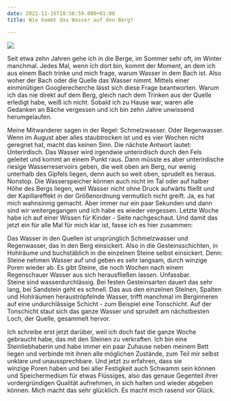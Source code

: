 ```yaml
---
date: 2022-11-16T18:56:59.000+01:00
title: Wie kommt das Wasser auf den Berg?

---
```

![](/uploads/blauberge-2.jpg)

Seit etwa zehn Jahren gehe ich in die Berge, im Sommer sehr oft, im Winter manchmal. Jedes Mal, wenn ich dort bin, kommt der Moment, an dem ich aus einem Bach trinke und mich frage, warum Wasser in dem Bach ist. Also woher der Bach oder die Quelle das Wasser nimmt. Mittels einer einminütigen Googlerecherche lässt sich diese Frage beantworten. Warum ich das nie direkt auf dem Berg, gleich nach dem Trinken aus der Quelle erledigt habe, weiß ich nicht. Sobald ich zu Hause war, waren alle Gedanken an Bäche vergessen und ich bin zehn Jahre unwissend herumgelaufen.

Meine Mitwanderer sagen in der Regel: Schmelzwasser. Oder Regenwasser. Wenn im August aber alles staubtrocken ist und es vier Wochen nicht geregnet hat, macht das keinen Sinn. Die nächste Antwort lautet: Unterirdisch. Das Wasser wird irgendwie unterirdisch durch den Fels geleitet und kommt an einem Punkt raus. Dann müsste es aber unterirdische riesige Wasserreservoirs geben, die weit oben am Berg, nur wenig unterhalb des Gipfels liegen, denn auch so weit oben, sprudelt es heraus. Nonstop. Die Wasserspeicher können auch nicht im Tal oder auf halber Höhe des Bergs liegen, weil Wasser nicht ohne Druck aufwärts fließt und der Kapillareffekt in der Größenordnung vermutlich nicht greift. Ja, es hat mich wahnsinnig gemacht. Aber immer nur ein paar Sekunden und dann sind wir weitergegangen und ich habe es wieder vergessen. Letzte Woche habe ich auf einer Wissen für Kinder - Seite nachgeschaut. Und damit das jetzt ein für alle Mal für mich klar ist, fasse ich es hier zusammen:

Das Wasser in den Quellen ist ursprünglich Schmelzwasser und Regenwasser, das in den Berg einsickert. Also in die Gesteinsschichten, in Hohlräume und buchstäblich in die einzelnen Steine selbst einsickert. Denn: Steine nehmen Wasser auf und geben es sehr langsam, durch winzige Poren wieder ab. Es gibt Steine, die noch Wochen nach einem Regenschauer Wasser aus sich herausfließen lassen. Unfassbar.  
Steine sind wasserdurchlässig. Bei festen Gesteinsarten dauert das sehr lang, bei Sandstein geht es schnell. Das aus den einzelnen Steinen, Spalten und Hohlräumen herauströpfelnde Wasser, trifft manchmal im Berginneren auf eine undurchlässige Schicht - zum Beispiel eine Tonschicht. Auf der Tonschicht staut sich das ganze Wasser und sprudelt am nächstbesten Loch, der Quelle, gesammelt hervor.

Ich schreibe erst jetzt darüber, weil ich doch fast die ganze Woche gebraucht habe, das mit den Steinen zu verkraften. Ich bin eine Steinliebhaberin und habe immer ein paar Zuhause neben meinem Bett liegen und verbinde mit ihnen alle möglichen Zustände, zum Teil mir selbst unklare und unaussprechbare. Und jetzt zu erfahren, dass sie   
winzige Poren haben und bei aller Festigkeit auch Schwamm sein können und Speichermedium für etwas Flüssiges, also das genaue Gegenteil ihrer vordergründigen Qualität aufnehmen, in sich halten und wieder abgeben können. Mich macht das sehr glücklich. Es macht mich rasend vor Glück.